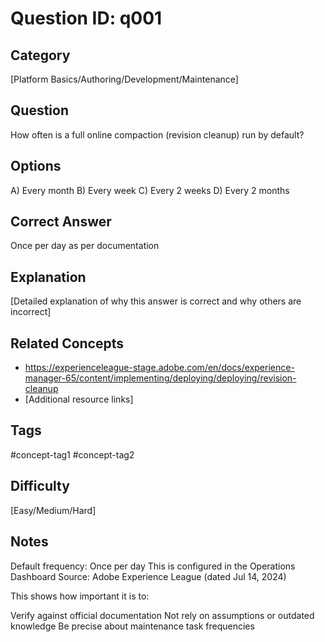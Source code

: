 # Question ID: q001

## Category
[Platform Basics/Authoring/Development/Maintenance]

## Question
How often is a full online compaction (revision cleanup) run by default?

## Options
A) Every month
B) Every week
C) Every 2 weeks
D) Every 2 months

## Correct Answer
Once per day as per documentation

## Explanation
[Detailed explanation of why this answer is correct and why others are incorrect]

## Related Concepts
- https://experienceleague-stage.adobe.com/en/docs/experience-manager-65/content/implementing/deploying/deploying/revision-cleanup
- [Additional resource links]

## Tags
#concept-tag1 #concept-tag2

## Difficulty
[Easy/Medium/Hard]

## Notes
Default frequency: Once per day
This is configured in the Operations Dashboard
Source: Adobe Experience League (dated Jul 14, 2024)

This shows how important it is to:

Verify against official documentation
Not rely on assumptions or outdated knowledge
Be precise about maintenance task frequencies